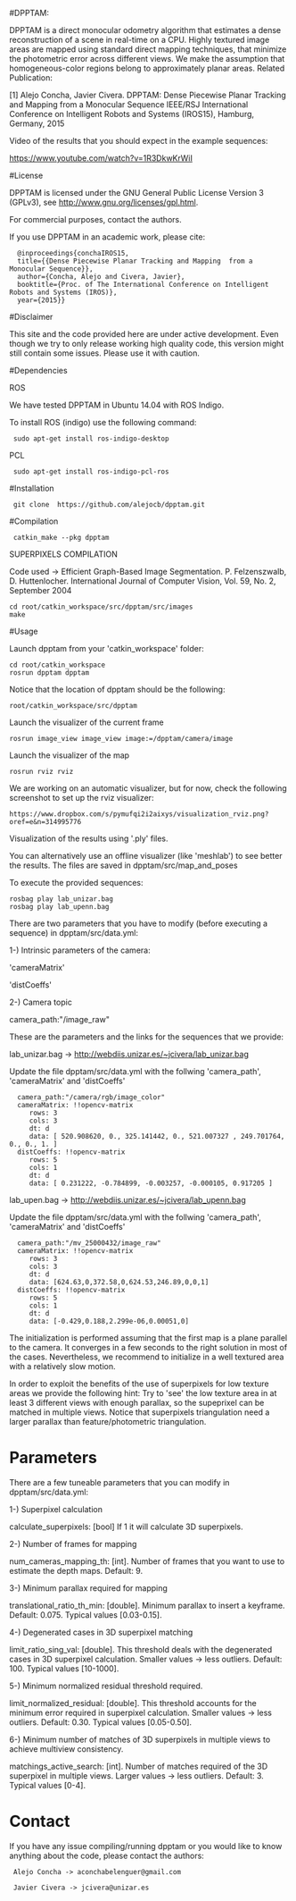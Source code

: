 #DPPTAM:

DPPTAM is a direct monocular odometry algorithm that estimates a dense reconstruction of a scene in real-time on a CPU. Highly textured image areas are mapped using standard direct mapping techniques, that minimize the photometric error across different views. We make the assumption that homogeneous-color regions belong to approximately planar areas.
Related Publication:

[1] Alejo Concha, Javier Civera. DPPTAM: Dense Piecewise Planar Tracking and Mapping from a Monocular Sequence IEEE/RSJ International Conference on Intelligent Robots and Systems (IROS15), Hamburg, Germany, 2015

Video of the results that you should expect in the example sequences:

https://www.youtube.com/watch?v=1R3DkwKrWiI

#License

DPPTAM is licensed under the GNU General Public License Version 3 (GPLv3), see http://www.gnu.org/licenses/gpl.html.

For commercial purposes, contact the authors.

If you use DPPTAM in an academic work, please cite:

      @inproceedings{conchaIROS15,
      title={{Dense Piecewise Planar Tracking and Mapping  from a Monocular Sequence}},
      author={Concha, Alejo and Civera, Javier},
      booktitle={Proc. of The International Conference on Intelligent Robots and Systems (IROS)},
      year={2015}}

#Disclaimer

This site and the code provided here are under active development. Even though we try to only release working high quality code, this version might still contain some issues. Please use it with caution.

#Dependencies

ROS

We have tested DPPTAM in Ubuntu 14.04 with ROS Indigo.

To install ROS (indigo) use the following command:

     sudo apt-get install ros-indigo-desktop

PCL

     sudo apt-get install ros-indigo-pcl-ros

#Installation

     git clone  https://github.com/alejocb/dpptam.git
    
#Compilation

     catkin_make --pkg dpptam

SUPERPIXELS COMPILATION

Code used -> Efficient Graph-Based Image Segmentation. P. Felzenszwalb, D. Huttenlocher. International Journal of Computer Vision, Vol. 59, No. 2, September 2004

    cd root/catkin_workspace/src/dpptam/src/images
    make

#Usage

Launch dpptam from your 'catkin_workspace' folder:
     
    cd root/catkin_workspace 
    rosrun dpptam dpptam
    
Notice that the location of dpptam should be the following:

    root/catkin_workspace/src/dpptam

Launch the visualizer of the current frame

    rosrun image_view image_view image:=/dpptam/camera/image

Launch the visualizer of the map

    rosrun rviz rviz
    
We are working on an automatic visualizer, but for now, check the following screenshot to set up the rviz visualizer:

    https://www.dropbox.com/s/pymufqi2i2aixys/visualization_rviz.png?oref=e&n=314995776
      

      

Visualization of the results using '.ply' files.

You can alternatively use an offline visualizer (like 'meshlab') to see better the results. The files are saved in dpptam/src/map_and_poses

To execute the provided sequences:

    rosbag play lab_unizar.bag
    rosbag play lab_upenn.bag

There are two parameters that you have to modify (before executing a sequence) in dpptam/src/data.yml:

1-) Intrinsic parameters of the camera:

'cameraMatrix'

'distCoeffs'

2-) Camera topic

camera_path:"/image_raw"

These are the parameters and the links for the sequences that we provide: 


lab_unizar.bag -> http://webdiis.unizar.es/~jcivera/lab_unizar.bag

Update the file dpptam/src/data.yml with the follwing 'camera_path', 'cameraMatrix' and 'distCoeffs'


      camera_path:"/camera/rgb/image_color"
      cameraMatrix: !!opencv-matrix
         rows: 3
         cols: 3
         dt: d
         data: [ 520.908620, 0., 325.141442, 0., 521.007327 , 249.701764, 0., 0., 1. ]
      distCoeffs: !!opencv-matrix
         rows: 5
         cols: 1
         dt: d
         data: [ 0.231222, -0.784899, -0.003257, -0.000105, 0.917205 ]

          
          
lab_upen.bag -> http://webdiis.unizar.es/~jcivera/lab_upenn.bag

Update the file dpptam/src/data.yml with the follwing 'camera_path', 'cameraMatrix' and 'distCoeffs'
      
      
      camera_path:"/mv_25000432/image_raw"
      cameraMatrix: !!opencv-matrix
         rows: 3
         cols: 3
         dt: d
         data: [624.63,0,372.58,0,624.53,246.89,0,0,1]
      distCoeffs: !!opencv-matrix
         rows: 5
         cols: 1
         dt: d
         data: [-0.429,0.188,2.299e-06,0.00051,0]

The initialization is performed assuming that the first map is a plane parallel to the camera. It converges in a few seconds to the right solution in most of the cases. Nevertheless, we recommend to initialize in a well textured area with a relatively slow motion.

In order to exploit the benefits of the use of superpixels for low texture areas we provide the following hint: Try to 'see' the low texture area in at least 3 different views with enough parallax, so the supeprixel can be matched in multiple views. Notice that superpixels triangulation need a larger parallax than feature/photometric triangulation.

# Parameters

There are a few tuneable parameters that you can modify in dpptam/src/data.yml:

1-) Superpixel calculation

calculate_superpixels: [bool] If 1 it will calculate 3D superpixels.

2-) Number of frames for mapping

num_cameras_mapping_th: [int]. Number of frames that you want to use to estimate the depth maps. Default: 9.

3-) Minimum parallax required for mapping

translational_ratio_th_min: [double]. Minimum parallax to insert a keyframe. Default: 0.075. Typical values [0.03-0.15].

4-) Degenerated cases in 3D superpixel matching

limit_ratio_sing_val: [double]. This threshold deals with the degenerated cases in 3D superpixel calculation. Smaller values -> less outliers. Default: 100. Typical values [10-1000].

5-) Minimum normalized residual threshold required.

limit_normalized_residual: [double]. This threshold accounts for the minimum error required in superpixel calculation. Smaller values -> less outliers. Default: 0.30. Typical values [0.05-0.50].

6-) Minimum number of matches of 3D superpixels in multiple views to achieve multiview consistency.

matchings_active_search: [int]. Number of matches required of the 3D superpixel in multiple views. Larger values -> less outliers. Default: 3. Typical values [0-4].

# Contact

If you have any issue compiling/running dpptam or you would like to know anything about the code, please contact the authors:

     Alejo Concha -> aconchabelenguer@gmail.com

     Javier Civera -> jcivera@unizar.es
